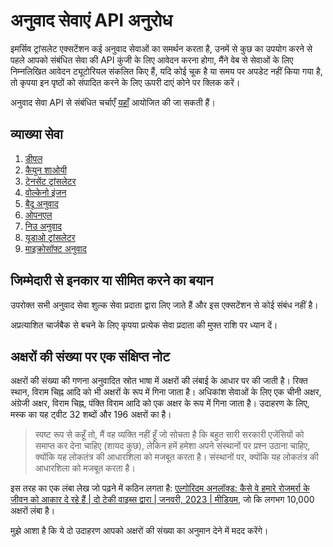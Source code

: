 # अनुवाद सेवाएं API अनुरोध

इमर्सिव ट्रांसलेट एक्सटेंशन कई अनुवाद सेवाओं का समर्थन करता है, उनमें से कुछ का उपयोग करने से पहले आपको संबंधित सेवा की API कुंजी के लिए आवेदन करना होगा, मैंने वेब से सेवाओं के लिए निम्नलिखित आवेदन ट्यूटोरियल संकलित किए हैं, यदि कोई चूक है या समय पर अपडेट नहीं किया गया है, तो कृपया इन पृष्ठों को संपादित करने के लिए ऊपरी दाएं कोने पर क्लिक करें।

अनुवाद सेवा API से संबंधित चर्चाएँ [यहाँ](https://github.com/immersive-translate/immersive-translate/issues/137) आयोजित की जा सकती हैं।

## व्याख्या सेवा

1. [डीपल](./services/deepL.md)
2. [कैयुन शाओयी](./services/caiyun.md)
3. [टेनसेंट ट्रांसलेटर](./services/tencent.md)
4. [वोल्केनो इंजन](./services/volcano.md)
5. [बैदू अनुवाद](./services/baidu.md)
6. [ओपनएल](./services/openL.md)
7. [निउ अनुवाद](./services/niu.md)
8. [यूडाओ ट्रांसलेटर](./services/youdao.md)
9. [माइक्रोसॉफ्ट अनुवाद](./services/azure.md)

## जिम्मेदारी से इनकार या सीमित करने का बयान

उपरोक्त सभी अनुवाद सेवा शुल्क सेवा प्रदाता द्वारा लिए जाते हैं और इस एक्सटेंशन से कोई संबंध नहीं है।

अप्रत्याशित चार्जबैक से बचने के लिए कृपया प्रत्येक सेवा प्रदाता की मुफ्त राशि पर ध्यान दें।

## अक्षरों की संख्या पर एक संक्षिप्त नोट

अक्षरों की संख्या की गणना अनुवादित स्रोत भाषा में अक्षरों की लंबाई के आधार पर की जाती है। रिक्त स्थान, विराम चिह्न आदि को भी अक्षरों के रूप में गिना जाता है। अधिकांश सेवाओं के लिए एक चीनी अक्षर, अंग्रेजी अक्षर, विराम चिह्न, पंक्ति विराम आदि को एक अक्षर के रूप में गिना जाता है। उदाहरण के लिए, मस्क का यह ट्वीट 32 शब्दों और 196 अक्षरों का है।

> स्पष्ट रूप से कहूँ तो, मैं वह व्यक्ति नहीं हूँ जो सोचता है कि बहुत सारी सरकारी एजेंसियों को समाप्त कर देना चाहिए (शायद कुछ), लेकिन हमें हमेशा अपने संस्थानों पर प्रश्न उठाना चाहिए, क्योंकि यह लोकतंत्र की आधारशिला को मजबूत करता है। संस्थानों पर, क्योंकि यह लोकतंत्र की आधारशिला को मजबूत करता है।

इस तरह का एक लंबा लेख जो पढ़ने में कठिन लगता है: [एल्गोरिदम अनलॉक्ड: कैसे वे हमारे रोजमर्रा के जीवन को आकार दे रहे हैं | दो टेकी वाइब्स द्वारा | जनवरी, 2023 | मीडियम](https://twotechievibes.medium.com/algorithms-unlocked-how-they're-shaping-our-everyday-lives-6261fa1dbad), जो कि लगभग 10,000 अक्षरों लंबा है।

मुझे आशा है कि ये दो उदाहरण आपको अक्षरों की संख्या का अनुमान देने में मदद करेंगे।